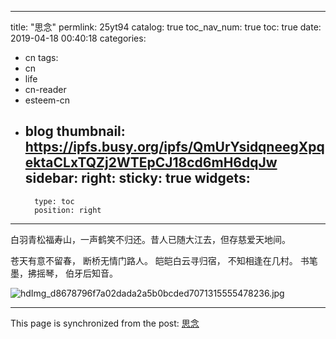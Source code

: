 
---
title: "思念"
permlink: 25yt94
catalog: true
toc_nav_num: true
toc: true
date: 2019-04-18 00:40:18
categories:
- cn
tags:
- cn
- life
- cn-reader
- esteem-cn
- blog
thumbnail: https://ipfs.busy.org/ipfs/QmUrYsidqneegXpqektaCLxTQZj2WTEpCJ18cd6mH6dqJw
sidebar:
    right:
        sticky: true
widgets:
    -
        type: toc
        position: right
---


白羽青松福寿山，一声鹤笑不归还。昔人已随大江去，但存慈爱天地间。

苍天有意不留春，
断桥无情门路人。
皑皑白云寻归宿，
不知相逢在几村。
书笔墨，拂摇琴，
伯牙后知音。

![hdImg_d8678796f7a02dada2a5b0bcded7071315555478236.jpg](https://ipfs.busy.org/ipfs/QmUrYsidqneegXpqektaCLxTQZj2WTEpCJ18cd6mH6dqJw)




- - -

This page is synchronized from the post: [思念](https://steemit.com/@andrewma/25yt94)
